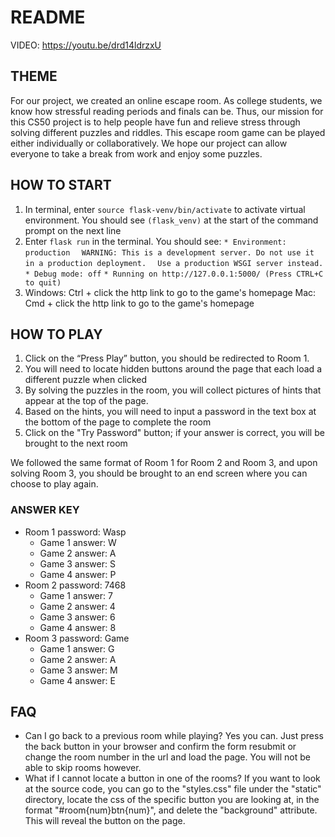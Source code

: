 # README

VIDEO: https://youtu.be/drd14ldrzxU

## THEME

For our project, we created an online escape room. As college students, we know how stressful reading periods and finals can be. Thus, our mission for this CS50 project is to help people have fun and relieve stress through solving different puzzles and riddles. This escape room game can be played either individually or collaboratively. We hope our project can allow everyone to take a break from work and enjoy some puzzles.

## HOW TO START

1. In terminal, enter `source flask-venv/bin/activate` to activate virtual environment. You should see `(flask_venv)` at the start of the command prompt on the next line
2. Enter `flask run` in the terminal. You should see:
    `* Environment: production`
    `  WARNING: This is a development server. Do not use it in a production deployment.`
    `  Use a production WSGI server instead.`
    `* Debug mode: off`
    `* Running on http://127.0.0.1:5000/ (Press CTRL+C to quit)`
3. Windows: Ctrl + click the http link to go to the game's homepage
   Mac: Cmd + click the http link to go to the game's homepage

## HOW TO PLAY

1. Click on the “Press Play” button, you should be redirected to Room 1. 
2. You will need to locate hidden buttons around the page that each load a different puzzle when clicked
3. By solving the puzzles in the room, you will collect pictures of hints that appear at the top of the page. 
4. Based on the hints, you will need to input a password in the text box at the bottom of the page to complete the room
5. Click on the "Try Password" button; if your answer is correct, you will be brought to the next room

We followed the same format of Room 1 for Room 2 and Room 3, and upon solving Room 3, you should be brought to an end screen where you can choose to play again.

### ANSWER KEY

- Room 1 password: Wasp
    - Game 1 answer: W
    - Game 2 answer: A
    - Game 3 answer: S
    - Game 4 answer: P
- Room 2 password: 7468
    - Game 1 answer: 7
    - Game 2 answer: 4
    - Game 3 answer: 6
    - Game 4 answer: 8
- Room 3 password: Game
    - Game 1 answer: G
    - Game 2 answer: A
    - Game 3 answer: M
    - Game 4 answer: E

## FAQ

- Can I go back to a previous room while playing?
    Yes you can. Just press the back button in your browser and confirm the form resubmit or change the room number in the url and load the page. You will not be able to skip rooms however.
- What if I cannot locate a button in one of the rooms?
    If you want to look at the source code, you can go to the "styles.css" file under the "static" directory, locate the css of the specific button you are looking at, in the format "#room{num}btn{num}", and delete the "background" attribute. This will reveal the button on the page.
